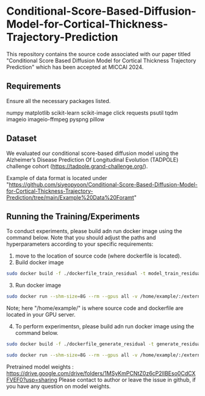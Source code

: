 # Conditional-Score-Based-Diffusion-Model-for-Cortical-Thickness-Trajectory-Prediction


This repository contains the source code associated with our paper titled "Conditional Score Based Diffusion Model for Cortical Thickness Trajectory Prediction" which has been accepted at MICCAI 2024.

## Requirements

Ensure all the necessary packages listed.

numpy matplotlib scikit-learn scikit-image click requests psutil tqdm imageio imageio-ffmpeg pyspng pillow 

## Dataset 

We evaluated our conditional score-based diffusion model using the Alzheimer’s Disease Prediction Of Longitudinal Evolution (TADPOLE) challenge cohort (https://tadpole.grand-challenge.org/).

Example of data format is located under "https://github.com/siyeopyoon/Conditional-Score-Based-Diffusion-Model-for-Cortical-Thickness-Trajectory-Prediction/tree/main/Example%20Data%20Foramt"


## Running the Training/Experiments

To conduct experiments, please build adn run docker image using the command below. Note that you should adjust the paths and hyperparameters according to your specific requirements:

1. move to the location of source code (where dockerfile is located).
2. Build docker image

```bash
sudo docker build -f ./dockerfile_train_residual -t model_train_residual ./
```

3. Run docker image
```bash
sudo docker run --shm-size=8G --rm --gpus all -v /home/example/:/external/ model_train_residual
```
Note; here "/home/example/" is where source code and dockerfile are located in your GPU server.


4. To perform experimentsn, please build adn run docker image using the command below. 
```bash
sudo docker build -f ./dockerfile_generate_residual -t generate_residual ./
```
```bash
sudo docker run --shm-size=8G --rm --gpus all -v /home/example/:/external/ generate_residual
```



Pretrained model weights :
https://drive.google.com/drive/folders/1MSyKmPCNtZ0z6cP2lIBEso0CdCXFVEF0?usp=sharing
Please contact to author or leave the issue in github, if you have any question on model weights. 
